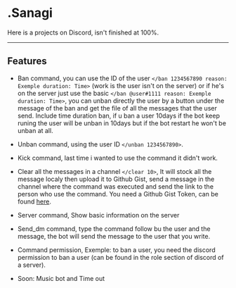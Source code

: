 # .Sanagi
Here is a projects on Discord, isn't finished at 100%.

---

## Features

- Ban command, you can use the ID of the user `</ban 1234567890 reason: Exemple duration: Time>` (work is the user isn't on the server) or if he's on the server just use the basic `</ban @user#1111 reason: Exemple duration: Time>`, you can unban directly the user by a button under the message of the ban and get the file of all the messages that the user send.
Include time duration ban, if u ban a user 10days if the bot keep runing the user will be unban in 10days but if the bot restart he won't be unban at all.
- Unban command, using the user ID `</unban 1234567890>`.
- Kick command, last time i wanted to use the command it didn't work.
- Clear all the messages in a channel `</clear 10>`, It will stock all the message localy then upload it to Github Gist, send a message in the channel where the command was executed and send the link to the person who use the command. You need a Github Gist Token, can be found <a href=https://github.com/settings/tokens>here</a>.

- Server command, Show basic information on the server
- Send_dm command, type the command follow bu the user and the message, the bot will send the message to the user that you write.

- Command permission, Exemple: to ban a user, you need the discord permission to ban a user (can be found in the role section of discord of a server).

- Soon: Music bot and Time out 
